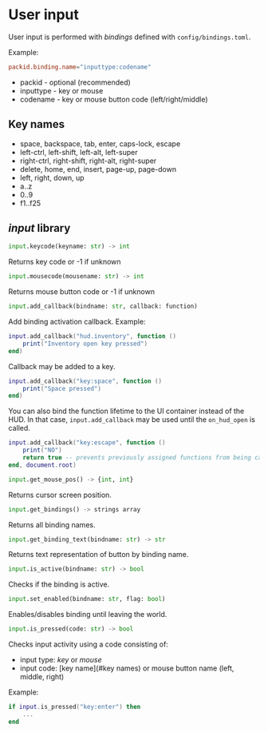 # User input

User input is performed with *bindings* defined with `config/bindings.toml`.

Example:

```toml
packid.binding.name="inputtype:codename"
```

- packid - optional (recommended)
- inputtype - key or mouse
- codename - key or mouse button code (left/right/middle)

## Key names

- space, backspace, tab, enter, caps-lock, escape
- left-ctrl, left-shift, left-alt, left-super
- right-ctrl, right-shift, right-alt, right-super
- delete, home, end, insert, page-up, page-down
- left, right, down, up
- a..z
- 0..9
- f1..f25

## *input* library

```python
input.keycode(keyname: str) -> int
```

Returns key code or -1 if unknown

```python
input.mousecode(mousename: str) -> int
```

Returns mouse button code or -1 if unknown

```python
input.add_callback(bindname: str, callback: function)
```

Add binding activation callback. Example:

```lua
input.add_callback("hud.inventory", function ()
	print("Inventory open key pressed")
end)
```

Callback may be added to a key.

```lua
input.add_callback("key:space", function ()
    print("Space pressed")
end)
```

You can also bind the function lifetime to the UI container instead of the HUD. 
In that case, `input.add_callback` may be used until the `on_hud_open` is called.

```lua
input.add_callback("key:escape", function ()
    print("NO")
    return true -- prevents previously assigned functions from being called
end, document.root)
```

```python
input.get_mouse_pos() -> {int, int}
```

Returns cursor screen position.

```python
input.get_bindings() -> strings array
```

Returns all binding names.

```python
input.get_binding_text(bindname: str) -> str
```

Returns text representation of button by binding name.

```python
input.is_active(bindname: str) -> bool
```

Checks if the binding is active.

```python
input.set_enabled(bindname: str, flag: bool)
```

Enables/disables binding until leaving the world.

```python
input.is_pressed(code: str) -> bool
```

Checks input activity using a code consisting of:
- input type: *key* or *mouse*
- input code: [key name](#key names) or mouse button name (left, middle, right)

Example:
```lua
if input.is_pressed("key:enter") then
    ...
end
```

